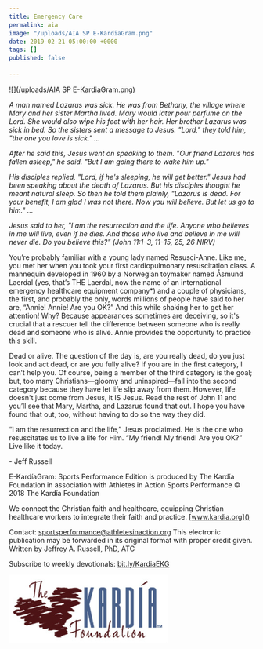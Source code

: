 ```yaml
---
title: Emergency Care
permalink: aia
image: "/uploads/AIA SP E-KardiaGram.png"
date: 2019-02-21 05:00:00 +0000
tags: []
published: false

---
```

![](/uploads/AIA SP E-KardiaGram.png)

_A man named Lazarus was sick. He was from Bethany, the village where Mary and her sister Martha lived. Mary would later pour perfume on the Lord. She would also wipe his feet with her hair. Her brother Lazarus was sick in bed. So the sisters sent a message to Jesus. "Lord," they told him, "the one you love is sick." …_

_After he said this, Jesus went on speaking to them. "Our friend Lazarus has fallen asleep," he said. "But I am going there to wake him up."_

_His disciples replied, "Lord, if he's sleeping, he will get better." Jesus had been speaking about the death of Lazarus. But his disciples thought he meant natural sleep. So then he told them plainly, "Lazarus is dead. For your benefit, I am glad I was not there. Now you will believe. But let us go to him." …_

_Jesus said to her, "I am the resurrection and the life. Anyone who believes in me will live, even if he dies. And those who live and believe in me will never die. Do you believe this?" (John 11:1–3, 11–15, 25, 26 NIRV)_

You’re probably familiar with a young lady named Resusci-Anne. Like me, you met her when you took your first cardiopulmonary resuscitation class. A mannequin developed in 1960 by a Norwegian toymaker named Åsmund Laerdal (yes, that’s THE Laerdal, now the name of an international emergency healthcare equipment company*) and a couple of physicians, the first, and probably the only, words millions of people have said to her are, “Annie! Annie! Are you OK?” And this while shaking her to get her attention! Why? Because appearances sometimes are deceiving, so it's crucial that a rescuer tell the difference between someone who is really dead and someone who is alive. Annie provides the opportunity to practice this skill.

Dead or alive. The question of the day is, are you really dead, do you just look and act dead, or are you fully alive? If you are in the first category, I can’t help you. Of course, being a member of the third category is the goal; but, too many Christians—gloomy and uninspired—fall into the second category because they have let life slip away from them. However, life doesn't just come from Jesus, it IS Jesus. Read the rest of John 11 and you’ll see that Mary, Martha, and Lazarus found that out. I hope you have found that out, too, without having to do so the way they did.

“I am the resurrection and the life,” Jesus proclaimed. He is the one who resuscitates us to live a life for Him. “My friend! My friend! Are you OK?” Live like it today.

\- Jeff Russell

E-KardíaGram: Sports Performance Edition is produced by The Kardía Foundation in association with Athletes in Action Sports Performance © 2018 The Kardía Foundation

We connect the Christian faith and healthcare, equipping Christian healthcare workers to integrate their faith and practice. [www.kardia.org]()

Contact: [sportsperformance@athletesinaction.org]() This electronic publication may be forwarded in its original format with proper credit given. Written by Jeffrey A. Russell, PhD, ATC

Subscribe to weekly devotionals: [bit.ly/KardiaEKG]()

![](/uploads/kardia.png)
